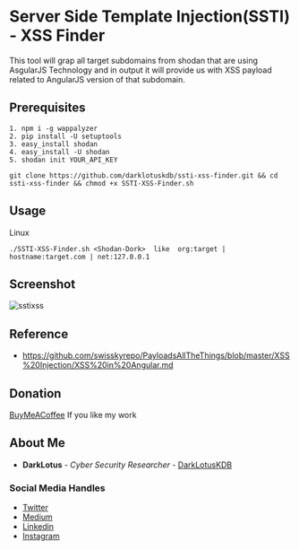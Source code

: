 # Server Side Template Injection(SSTI) - XSS Finder
This tool will grap all target subdomains from shodan that are using AsgularJS Technology and in output it will provide us with XSS payload related to AngularJS version of that subdomain.

## Prerequisites

```
1. npm i -g wappalyzer
2. pip install -U setuptools
3. easy_install shodan
4. easy_install -U shodan
5. shodan init YOUR_API_KEY
```

```
git clone https://github.com/darklotuskdb/ssti-xss-finder.git && cd ssti-xss-finder && chmod +x SSTI-XSS-Finder.sh
```

## Usage
Linux

```
./SSTI-XSS-Finder.sh <Shodan-Dork>  like  org:target | hostname:target.com | net:127.0.0.1
```

## Screenshot
![sstixss](https://user-images.githubusercontent.com/29382875/105679509-92b12680-5f14-11eb-9eab-441dc2c8d16d.png)

## Reference
* https://github.com/swisskyrepo/PayloadsAllTheThings/blob/master/XSS%20Injection/XSS%20in%20Angular.md

## Donation
[BuyMeACoffee](https://www.buymeacoffee.com/darklotus) If you like my work

## About Me

* **DarkLotus** - *Cyber Security Researcher* - [DarkLotusKDB](https://darklotuskdb.github.io/KDBhati/)

### Social Media Handles
* [Twitter](https://twitter.com/darklotuskdb)
* [Medium](https://darklotus.medium.com/)
* [Linkedin](https://www.linkedin.com/in/kamaldeepbhati/)
* [Instagram](https://www.instagram.com/kamaldeepbhati/)
